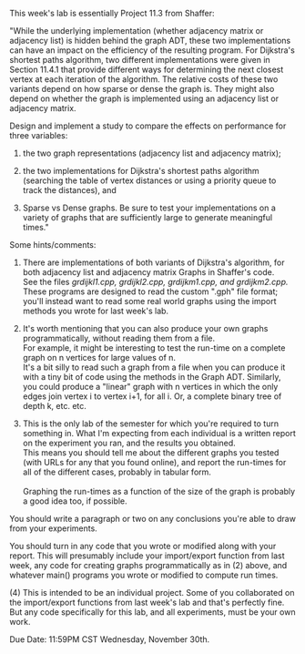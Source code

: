 This week's lab is essentially Project 11.3 from Shaffer:

"While the underlying implementation (whether adjacency matrix or
adjacency list) is hidden behind the graph ADT, these two implementations
can have an impact on the efficiency of the resulting program. For Dijkstra's
shortest paths algorithm, two different implementations were given in
Section 11.4.1 that provide different ways for determining the next
closest vertex at each iteration of the algorithm. The relative costs
of these two variants depend on how sparse or dense the graph is.
They might also depend on whether the graph is implemented using an
adjacency list or adjacency matrix.

Design and implement a study to compare the effects on performance for
three variables: 
 1. the two graph representations (adjacency list and adjacency matrix); 

2. the two implementations for Dijkstra's shortest paths algorithm 
       (searching the table of vertex distances or using a priority queue to 
       track the distances), and 

3. Sparse vs Dense graphs. Be sure to test your implementations 
    on a variety of graphs that are sufficiently large to generate meaningful times."

Some hints/comments:

1.  There are implementations of both variants of Dijkstra's algorithm,
for both adjacency list and adjacency matrix Graphs in Shaffer's code.  
See the files _grdijkl1.cpp, grdijkl2.cpp, grdijkm1.cpp, and grdijkm2.cpp._
These programs are designed to read the custom ".gph" file format;
you'll instead want to read some real world graphs using the import
methods you wrote for last week's lab.

2. It's worth mentioning that you can also produce your own graphs
programmatically, without reading them from a file.  
For example, it might be interesting to test the run-time on 
a complete graph on n vertices for large values of n.  
It's a bit silly to read such a graph from a file when 
you can produce it with a tiny bit of code using the methods 
in the Graph ADT.  Similarly, you could produce a
"linear" graph with n vertices in which the only edges join
vertex i to vertex i+1, for all i.  Or, a complete binary tree of
depth k, etc. etc.

3. This is the only lab of the semester for which you're required to
turn something in.  What I'm expecting from each individual is a
written report on the experiment you ran, and the results you obtained.
\
This means you should tell me about the different graphs you tested
(with URLs for any that you found online), and report the run-times
for all of the different cases, probably in tabular form.  
\
Graphing the run-times as a function of the size of the graph is probably a good
idea too, if possible. 

You should write a paragraph or two on any
conclusions you're able to draw from your experiments.

You should turn in any code that you wrote or modified along with
your report.  This will presumably include your import/export function
from last week, any code for creating graphs programmatically as 
in (2) above, and whatever main() programs you wrote or modified to 
compute run times.

(4) This is intended to be an individual project.  Some of you
collaborated on the import/export functions from last week's lab
and that's perfectly fine.  But any code specifically for this lab,
and all experiments, must be your own work.

Due Date: 11:59PM CST Wednesday, November 30th.
